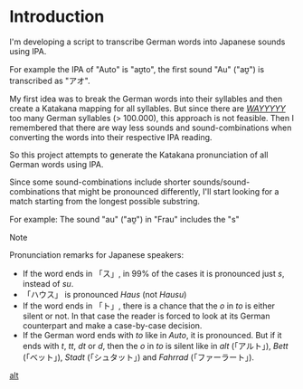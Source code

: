 # Introduction
I'm developing a script to transcribe German words into Japanese sounds using IPA. 

For example the IPA of "Auto" is "aʊ̯to", the first sound "Au" ("aʊ̯") is transcribed as "アオ". 

My first idea was to break the German words into their syllables and then create a Katakana mapping for all syllables. 
But since there are [*WAYYYYY*](https://german.stackexchange.com/questions/70223/how-many-different-syllables-does-the-german-language-have "How many different syllables does the German language have?") 
too many German syllables (> 100.000), this approach is not feasible. 
Then I remembered that there are way less sounds and sound-combinations when converting the words into their respective 
IPA reading.

So this project attempts to generate the Katakana pronunciation of all German words using IPA.

Since some sound-combinations include shorter sounds/sound-combinations that might be pronounced differently, I'll start
looking for a match starting from the longest possible substring.

For example: The sound  "au" ("aʊ̯") in "Frau" includes the "s"

> [!NOTE]
> Pronunciation remarks for Japanese speakers:
>- If the word ends in 「ス」, in 99% of the cases it is pronounced just *s*, instead of *su*.
>  - 「ハウス」 is pronounced *Haus*
>    (not *Hausu*)
>- If the word ends in 「ト」, there is a chance that the *o* in *to* is either silent or not. In that case the reader
>is forced to look at its German counterpart and make a case-by-case decision.
>  - If the German word ends with *to* like in *Auto*, it is pronounced. But if it ends with *t*, *tt*, *dt* or *d*, then
>  the *o* in *to* is silent like in *alt* (「アルト」), *Bett* (「ベット」), *Stadt* (「シュタット」) and *Fahrrad* 
>  (「ファーラート」).



[alt](https://github.com/user-attachments/assets/6cbc6337-6594-4651-809a-08ecce93a1b3)



